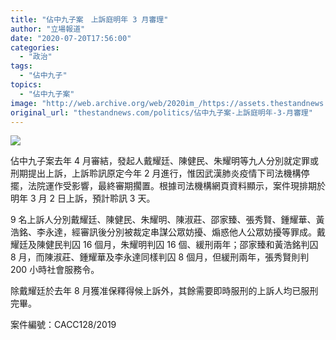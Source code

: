 ```yaml
---
title: "佔中九子案　上訴庭明年 3 月審理"
author: "立場報道"
date: "2020-07-20T17:56:00"
categories:
  - "政治"
tags:
  - "佔中九子"
topics:
  - "佔中九子案"
image: "http://web.archive.org/web/2020im_/https://assets.thestandnews.com/media/photos/56702359_10216996026245288_1713149921936277504_o_m455G.png"
original_url: "thestandnews.com/politics/佔中九子案-上訴庭明年-3-月審理"
---
```

![](http://web.archive.org/web/2020im_/https://assets.thestandnews.com/media/photos/56702359_10216996026245288_1713149921936277504_o_m455G.png)

佔中九子案去年 4 月審結，發起人戴耀廷、陳健民、朱耀明等九人分別就定罪或刑期提出上訴，上訴聆訊原定今年 2 月進行，惟因武漢肺炎疫情下司法機構停擺，法院運作受影響，最終審期擱置。根據司法機構網頁資料顯示，案件現排期於明年 3 月 2 日上訴，預計聆訊 3 天。

9 名上訴人分別戴耀廷、陳健民、朱耀明、陳淑莊、邵家臻、張秀賢、鍾耀華、黃浩銘、李永達，經審訊後分別被裁定串謀公眾妨擾、煽惑他人公眾妨擾等罪成。戴耀廷及陳健民判囚 16 個月，朱耀明判囚 16 個、緩刑兩年；邵家臻和黃浩銘判囚 8 月，而陳淑莊、鍾耀華及李永達同樣判囚 8 個月，但緩刑兩年，張秀賢則判 200 小時社會服務令。

除戴耀廷於去年 8 月獲准保釋得候上訴外，其餘需要即時服刑的上訴人均已服刑完畢。

案件編號：CACC128/2019